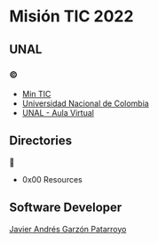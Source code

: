 # Misión TIC 2022
## UNAL
### :copyright:
* [Min TIC](https://www.mintic.gov.co/portal/inicio/)
* [Universidad Nacional de Colombia](https://unal.edu.co/)
* [UNAL - Aula Virtual](https://fdgj.maillist-manage.com/click.zc?od=3ze9e0ae8f03a4fe5f2381b101f183f2bd4a2ef7f1eed91d34ef2a0c9460f082a7&repDgs=1974c3234bf39299&linkDgs=1974c3234bf24d29&mrd=1974c3234bf38e05&m=1)

## Directories
:open_file_folder:
* 0x00 Resources

## Software Developer
[Javier Andrés Garzón Patarroyo](https://www.javierandresgp.com)
